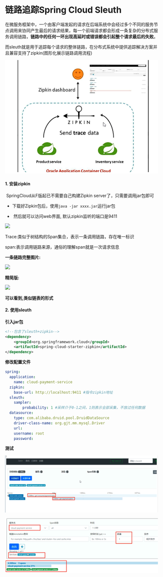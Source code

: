 

# 链路追踪Spring Cloud Sleuth

​	在微服务框架中，一个由客户端发起的请求在后端系统中会经过多个不同的服务节点调用来协同产生最后的请求结果，每一个前端请求都会形成一条复杂的分布式服务调用链路，**链路中的任何一环出现高延时或错误都会引起整个请求最后的失败**。

​	而sleuth就是用于追踪每个请求的整体链路，在分布式系统中提供追踪解决方案并且兼容支持了zipkin(图形化展示链路调用流程)

![](https://raw.githubusercontent.com/MyMonsterCat/md_image/main/%E5%9F%BA%E7%A1%80/%E5%BE%AE%E6%9C%8D%E5%8A%A1/Sleuth/1614820744(1).jpg)

#### 1. 安装zipkin

​	SpringCloud从F版起已不需要自己构建Zipkin server了，只需要调用jar包即可

- ​	下载好Zipkin包后，使用`java -jar xxxx.jar`运行jar包


- ​	然后就可以访问web界面,  默认zipkin监听的端口是9411


![](E:\MdData\hexoplus\sleuth的4.png)

Trace:类似于树结构的Span集合，表示一条调用链路，存在唯一标识

span:表示调用链路来源，通俗的理解span就是一次请求信息

**一条链路完整图片:**

![](E:\MdData\hexoplus\sleuth的5.png)

**精简版:**

![](E:\MdData\hexoplus\sleuth的6.png)

**可以看到,类似链表的形式**



#### 2. 使用sleuth

**引入jar包**

```xml
<!--包含了sleuth+zipkin-->
<dependency>
    <groupId>org.springframework.cloud</groupId>
    <artifactId>spring-cloud-starter-zipkin</artifactId>
</dependency>
```

**修改配置文件**

```yaml
spring:
  application:
    name: cloud-payment-service
  zipkin:
    base-url: http://localhost:9411 #指令zipkin地址
  sleuth:
    sampler:
    	probability: 1 #采样介于0-1之间，1则表示全部采集，不放过任何数据
  datasource:
    type: com.alibaba.druid.pool.DruidDataSource
    driver-class-name: org.gjt.mm.mysql.Driver
    url: 
    username: root
    password: 
```

**测试**

![](https://raw.githubusercontent.com/MyMonsterCat/md_image/main/%E5%9F%BA%E7%A1%80/%E5%BE%AE%E6%9C%8D%E5%8A%A1/Sleuth/%E8%B0%83%E7%94%A8%E9%93%BE%E8%B7%AF.jpg)

![](https://raw.githubusercontent.com/MyMonsterCat/md_image/main/%E5%9F%BA%E7%A1%80/%E5%BE%AE%E6%9C%8D%E5%8A%A1/Sleuth/%E6%B5%8B%E8%AF%95%E6%95%88%E6%9E%9C.jpg)